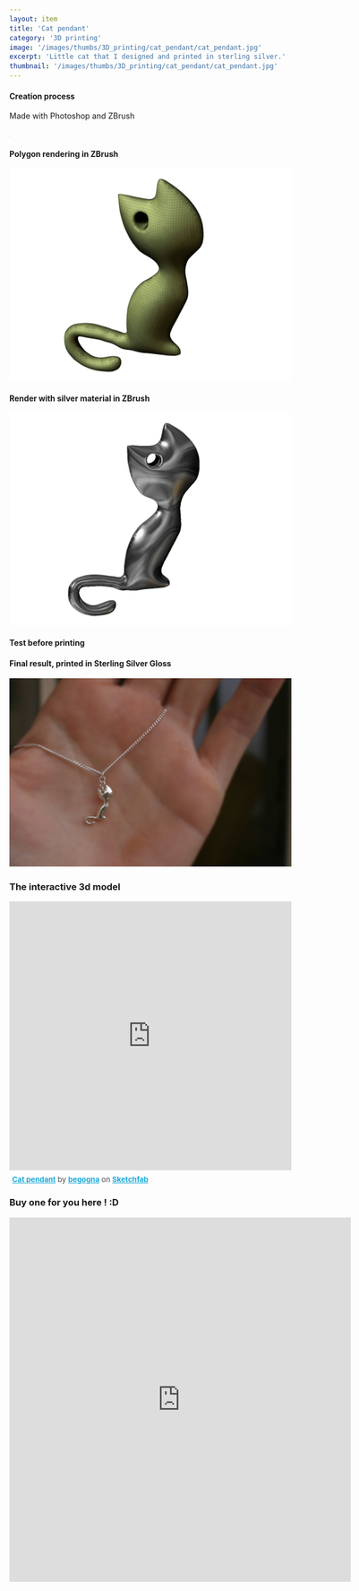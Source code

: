 ```yaml
---
layout: item
title: 'Cat pendant'
category: '3D printing'
image: '/images/thumbs/3D_printing/cat_pendant/cat_pendant.jpg'
excerpt: 'Little cat that I designed and printed in sterling silver.'
thumbnail: '/images/thumbs/3D_printing/cat_pendant/cat_pendant.jpg'
---
```



<h4>
       Creation process
 </h4>


 <p>
Made with Photoshop and ZBrush
 </p>

<div class="image fit-orig">
<img src="/images/fulls/3D_printing/cat_pendant/chat_original_image.PNG "  width="0.5em"></div>
<h4>
       Polygon rendering in ZBrush
 </h4>

<div class="image fit">
<img src="/images/fulls/3D_printing/cat_pendant/chat_render_poly_trans.png "></div>

<h4>
       Render with silver material in ZBrush
 </h4>
<div class="image fit">
<img src="/images/fulls/3D_printing/cat_pendant/chat_render_trans.png "></div>
<h4>
       Test before printing
 </h4>

<h4>
       Final result, printed in Sterling Silver Gloss
 </h4>
<div class="image fit">
<img src="/images/fulls/3D_printing/cat_pendant/cat1_blury_small.jpg "></div>
 
  

<h3>
       The interactive 3d model
 </h3>
            
 

<iframe width="100%" height="480" src="https://sketchfab.com/models/5016c0e513814a8ab9e7fc60e42073af/embed" frameborder="0" allowfullscreen mozallowfullscreen="true" webkitallowfullscreen="true" onmousewheel=""></iframe><p style="font-size: 13px; font-weight: normal; margin: 5px; color: #4A4A4A;">
    <a href="https://sketchfab.com/models/5016c0e513814a8ab9e7fc60e42073af?utm_medium=embed&utm_source=website&utm_campain=share-popup" target="_blank" style="font-weight: bold; color: #1CAAD9;">Cat pendant</a>
    by <a href="https://sketchfab.com/begogna?utm_medium=embed&utm_source=website&utm_campain=share-popup" target="_blank" style="font-weight: bold; color: #1CAAD9;">begogna</a>
    on <a href="https://sketchfab.com?utm_medium=embed&utm_source=website&utm_campain=share-popup" target="_blank" style="font-weight: bold; color: #1CAAD9;">Sketchfab</a>
</p> 






<h3>Buy one for you here ! :D</h3>
<iframe width="610" height="650" frameborder="0" allowfullscreen allowtransparency src="https://i.materialise.com/shop/item/cat-pendant-printed-in-silver/embed"></iframe>

